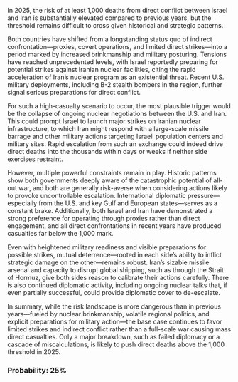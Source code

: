 In 2025, the risk of at least 1,000 deaths from direct conflict between Israel and Iran is substantially elevated compared to previous years, but the threshold remains difficult to cross given historical and strategic patterns.

Both countries have shifted from a longstanding status quo of indirect confrontation—proxies, covert operations, and limited direct strikes—into a period marked by increased brinkmanship and military posturing. Tensions have reached unprecedented levels, with Israel reportedly preparing for potential strikes against Iranian nuclear facilities, citing the rapid acceleration of Iran’s nuclear program as an existential threat. Recent U.S. military deployments, including B-2 stealth bombers in the region, further signal serious preparations for direct conflict.

For such a high-casualty scenario to occur, the most plausible trigger would be the collapse of ongoing nuclear negotiations between the U.S. and Iran. This could prompt Israel to launch major strikes on Iranian nuclear infrastructure, to which Iran might respond with a large-scale missile barrage and other military actions targeting Israeli population centers and military sites. Rapid escalation from such an exchange could indeed drive direct deaths into the thousands within days or weeks if neither side exercises restraint.

However, multiple powerful constraints remain in play. Historic patterns show both governments deeply aware of the catastrophic potential of all-out war, and both are generally risk-averse when considering actions likely to provoke uncontrollable escalation. International diplomatic pressure—especially from the U.S. and key Gulf and European states—serves as a constant brake. Additionally, both Israel and Iran have demonstrated a strong preference for operating through proxies rather than direct engagement, and all direct confrontations in recent years have produced casualties far below the 1,000 mark.

Even with heightened military readiness and visible preparations for possible strikes, mutual deterrence—rooted in each side’s ability to inflict strategic damage on the other—remains robust. Iran’s sizable missile arsenal and capacity to disrupt global shipping, such as through the Strait of Hormuz, give both sides reason to calibrate their actions carefully. There is also continued diplomatic activity, including ongoing nuclear talks that, if even partially successful, could provide diplomatic cover to de-escalate.

In summary, while the risk landscape is more dangerous than in previous years—fueled by nuclear brinkmanship, volatile regional politics, and explicit preparations for military action—the base case continues to favor limited strikes and indirect conflict rather than a full-scale war causing mass direct casualties. Only a major breakdown, such as failed diplomacy or a cascade of miscalculations, is likely to push direct deaths above the 1,000 threshold in 2025.

### Probability: 25%